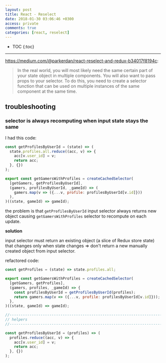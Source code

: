 ```yaml
---
layout: post
title: React - Reselect
date: 2018-01-30 03:06:46 +0300
access: private
comments: true
categories: [react, reselect]
---
```


<!-- more -->

* TOC
{:toc}
<hr>

<https://medium.com/@parkerdan/react-reselect-and-redux-b34017f8194c>:

> In the real world, you will most likely need the same certain part of your
> state object in multiple components. You will also want to pass props to
> your selector. To do this, you need to create a selector function that can
> be used on multiple instances of the same component at the same time.

troubleshooting
---------------

### selector is always recomputing when input state stays the same

I had this code:

```javascript
const getProfilesByUserId = (state) => (
  state.profiles.all.reduce((acc, v) => {
    acc[v.user_id] = v;
    return acc;
  }, {})
);

export const getGamersWithProfiles = createCachedSelector(
  [getGamers, getProfilesByUserId],
  (gamers, profilesByUserId, _gameId) => (
    gamers.map(v => ({...v, profile: profilesByUserId[v.id]}))
  ),
)((state, gameId) => gameId);
```

the problem is that `getProfilesByUserId` input selector always returns new
object causing `getGamersWithProfiles` selector to recompute on each update.

**solution**

input selector must return an existing object (a slice of Redux store state)
that changes only when state changes =\> don't return a new manually created
object from input selector.

refactored code:

```javascript
const getProfiles = (state) => state.profiles.all;

export const getGamersWithProfiles = createCachedSelector(
  [getGamers, getProfiles],
  (gamers, profiles, _gameId) => {
    const profilesByUserId = getProfilesByUserId(profiles);
    return gamers.map(v => ({...v, profile: profilesByUserId[v.id]}));
  },
)((state, gameId) => gameId);

//------------------------------------------------------------------------------
// helpers
//------------------------------------------------------------------------------

const getProfilesByUserId = (profiles) => (
  profiles.reduce((acc, v) => {
    acc[v.user_id] = v;
    return acc;
  }, {})
);
```
